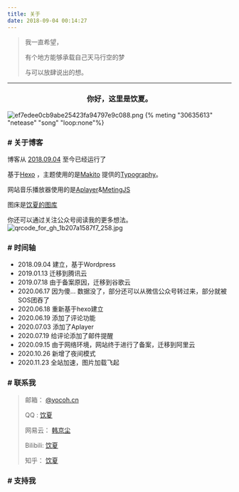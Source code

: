 ```yaml
---
title: 关于
date: 2018-09-04 00:14:27
---
```

> 我一直希望，
>
> 有个地方能够承载自己天马行空的梦
>
> 与可以放肆说出的想。



---

<center><h3>你好，这里是饮夏。</h3></center>


![ef7edee0cb9abe25423fa94797e9c088.png](https://file.yocoh.cn/images/2020/08/30/ef7edee0cb9abe25423fa94797e9c088.png)
{% meting "30635613" "netease" "song" "loop:none"%}

### \# 关于博客

博客从 [2018.09.04](https://blog.yocoh.cn/about/index.html) 至今已经运行了 <span id="htmer_time" style=" font-weight: bold;"></span>



基于[Hexo](https://hexo.io/) ，主题使用的是[Makito](https://www.keep.moe) 提供的[Typography](https://github.com/SumiMakito/hexo-theme-typography)。



网站音乐播放器使用的是[Aplayer](https://aplayer.js.org)&[MetingJS](https://github.com/metowolf/MetingJS)



图床是[饮夏的图库](https://img.yocoh.cn)


你还可以通过关注公众号阅读我的更多想法。
![qrcode_for_gh_1b207a1587f7_258.jpg](https://file.yocoh.cn/images/2020/06/20/qrcode_for_gh_1b207a1587f7_258.jpg)

### \# 时间轴
- 2018.09.04 建立，基于Wordpress
- 2019.01.13 迁移到腾讯云
- 2019.07.18 由于备案原因，迁移到谷歌云
- 2020.06.17 因为傻... 数据没了，部分还可以从微信公众号转过来，部分就被SOS团吞了
- 2020.06.18 重新基于hexo建立
- 2020.06.19 添加了评论功能
- 2020.07.03 添加了Aplayer
- 2020.07.19 给评论添加了邮件提醒
- 2020.09.15 由于网络环境，网站终于进行了备案，迁移到阿里云  
- 2020.10.26 新增了夜间模式
- 2020.11.23 全站加速，图片加载飞起

### \# 联系我

> 邮箱：	[@yocoh.cn](mailto:vate-J@outlook.com)  
>
> QQ :	 [饮夏](http://sighttp.qq.com/authd?IDKEY=355d36fb7d91e7c6b9860ed289a65c2a7f3c0ce24de00338)
>
> 网易云：	[韩京尘](https://music.163.com/#/user/home?id=266002573)
>
> Bilibili:	[饮夏](https://space.bilibili.com/18569261/)
>
> 知乎：	[饮夏](https://www.zhihu.com/people/han-jin-90-92)



### \# 支持我







 <script>
    function secondToDate(second) {
        if (!second) {
            return 0;
        }
        var time = new Array(0, 0, 0, 0, 0);
        if (second >= 365 * 24 * 3600) {
            time[0] = parseInt(second / (365 * 24 * 3600));
            second %= 365 * 24 * 3600;
        }
        if (second >= 24 * 3600) {
            time[1] = parseInt(second / (24 * 3600));
            second %= 24 * 3600;
        }
        if (second >= 3600) {
            time[2] = parseInt(second / 3600);
            second %= 3600;
        }
        if (second >= 60) {
            time[3] = parseInt(second / 60);
            second %= 60;
        }
        if (second > 0) {
            time[4] = second;
        }
        return time;
    };
    function setTime() {
        var create_time = Math.round(new Date(Date.UTC(2018, 8, 4, 0, 13, 33)).getTime() / 1000);
        var timestamp = Math.round((new Date().getTime() + 8 * 60 * 60 * 1000) / 1000);
        currentTime = secondToDate((timestamp - create_time));
        if (currentTime[0]==0){
            currentTimeHtml = currentTime[1] + '天'+ currentTime[2] + '时' + currentTime[3] + '分' + currentTime[4] + '秒';
        }else{
            currentTimeHtml = currentTime[0] + '年' + currentTime[1] + '天' + currentTime[2] + '时' + currentTime[3] + '分' + currentTime[4] + '秒';
        }
       
        if (document.getElementById("htmer_time")){
            document.getElementById("htmer_time").innerHTML = currentTimeHtml;
        }else{
            clearInterval(timer);
        }
    }
    var timer = setInterval(setTime, 1000);
</script>
